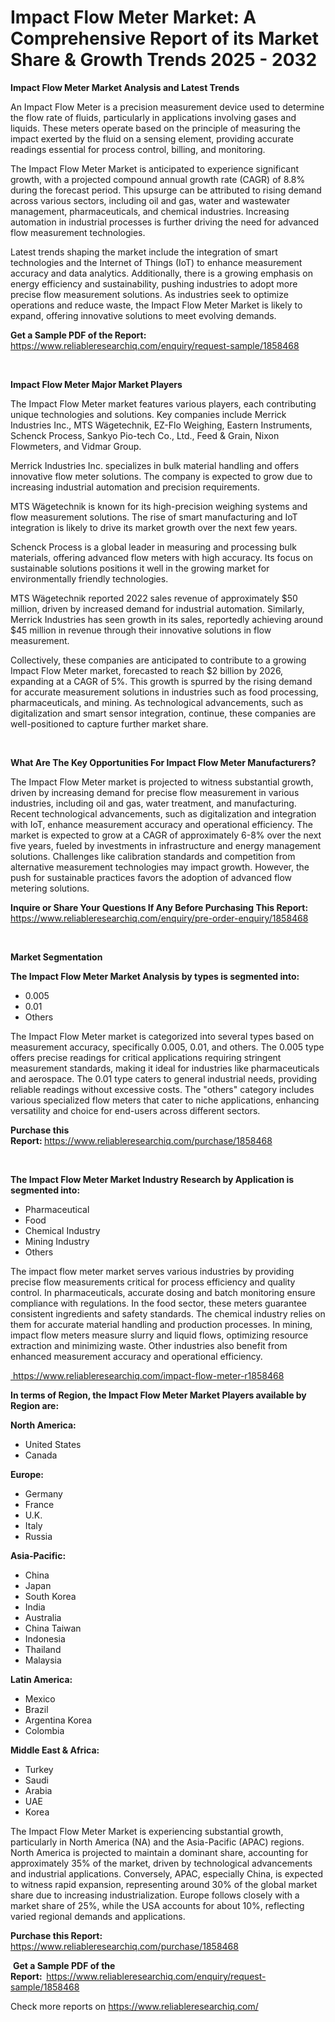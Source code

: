 <p><h1>Impact Flow Meter Market: A Comprehensive Report of its Market Share & Growth Trends 2025 - 2032</h1></p><p><strong>Impact Flow Meter Market Analysis and Latest Trends</strong></p>
<p><p>An Impact Flow Meter is a precision measurement device used to determine the flow rate of fluids, particularly in applications involving gases and liquids. These meters operate based on the principle of measuring the impact exerted by the fluid on a sensing element, providing accurate readings essential for process control, billing, and monitoring.</p><p>The Impact Flow Meter Market is anticipated to experience significant growth, with a projected compound annual growth rate (CAGR) of 8.8% during the forecast period. This upsurge can be attributed to rising demand across various sectors, including oil and gas, water and wastewater management, pharmaceuticals, and chemical industries. Increasing automation in industrial processes is further driving the need for advanced flow measurement technologies.</p><p>Latest trends shaping the market include the integration of smart technologies and the Internet of Things (IoT) to enhance measurement accuracy and data analytics. Additionally, there is a growing emphasis on energy efficiency and sustainability, pushing industries to adopt more precise flow measurement solutions. As industries seek to optimize operations and reduce waste, the Impact Flow Meter Market is likely to expand, offering innovative solutions to meet evolving demands.</p></p>
<p><strong>Get a Sample PDF of the Report:&nbsp;</strong> <a href="https://www.reliableresearchiq.com/enquiry/request-sample/1858468?utm_campaign=3068&utm_medium=2&utm_source=Github&utm_content=ia&utm_term=06042025&utm_id=impact-flow-meter">https://www.reliableresearchiq.com/enquiry/request-sample/1858468</a></p>
<p>&nbsp;</p>
<p><strong>Impact Flow Meter Major Market Players</strong></p>
<p><p>The Impact Flow Meter market features various players, each contributing unique technologies and solutions. Key companies include Merrick Industries Inc., MTS Wägetechnik, EZ-Flo Weighing, Eastern Instruments, Schenck Process, Sankyo Pio-tech Co., Ltd., Feed & Grain, Nixon Flowmeters, and Vidmar Group. </p><p>Merrick Industries Inc. specializes in bulk material handling and offers innovative flow meter solutions. The company is expected to grow due to increasing industrial automation and precision requirements. </p><p>MTS Wägetechnik is known for its high-precision weighing systems and flow measurement solutions. The rise of smart manufacturing and IoT integration is likely to drive its market growth over the next few years.</p><p>Schenck Process is a global leader in measuring and processing bulk materials, offering advanced flow meters with high accuracy. Its focus on sustainable solutions positions it well in the growing market for environmentally friendly technologies.</p><p>MTS Wägetechnik reported 2022 sales revenue of approximately $50 million, driven by increased demand for industrial automation. Similarly, Merrick Industries has seen growth in its sales, reportedly achieving around $45 million in revenue through their innovative solutions in flow measurement. </p><p>Collectively, these companies are anticipated to contribute to a growing Impact Flow Meter market, forecasted to reach $2 billion by 2026, expanding at a CAGR of 5%. This growth is spurred by the rising demand for accurate measurement solutions in industries such as food processing, pharmaceuticals, and mining. As technological advancements, such as digitalization and smart sensor integration, continue, these companies are well-positioned to capture further market share.</p></p>
<p>&nbsp;</p>
<p><strong>What Are The Key Opportunities For Impact Flow Meter Manufacturers?</strong></p>
<p><p>The Impact Flow Meter market is projected to witness substantial growth, driven by increasing demand for precise flow measurement in various industries, including oil and gas, water treatment, and manufacturing. Recent technological advancements, such as digitalization and integration with IoT, enhance measurement accuracy and operational efficiency. The market is expected to grow at a CAGR of approximately 6-8% over the next five years, fueled by investments in infrastructure and energy management solutions. Challenges like calibration standards and competition from alternative measurement technologies may impact growth. However, the push for sustainable practices favors the adoption of advanced flow metering solutions.</p></p>
<p><strong>Inquire or Share Your Questions If Any Before Purchasing This Report:</strong> <a href="https://www.reliableresearchiq.com/enquiry/pre-order-enquiry/1858468?utm_campaign=3068&utm_medium=2&utm_source=Github&utm_content=ia&utm_term=06042025&utm_id=impact-flow-meter">https://www.reliableresearchiq.com/enquiry/pre-order-enquiry/1858468</a></p>
<p>&nbsp;</p>
<p><strong>Market Segmentation</strong></p>
<p><strong>The Impact Flow Meter Market Analysis by types is segmented into:</strong></p>
<p><ul><li>0.005</li><li>0.01</li><li>Others</li></ul></p>
<p><p>The Impact Flow Meter market is categorized into several types based on measurement accuracy, specifically 0.005, 0.01, and others. The 0.005 type offers precise readings for critical applications requiring stringent measurement standards, making it ideal for industries like pharmaceuticals and aerospace. The 0.01 type caters to general industrial needs, providing reliable readings without excessive costs. The "others" category includes various specialized flow meters that cater to niche applications, enhancing versatility and choice for end-users across different sectors.</p></p>
<p><strong>Purchase this Report:&nbsp;</strong><a href="https://www.reliableresearchiq.com/purchase/1858468?utm_campaign=3068&utm_medium=2&utm_source=Github&utm_content=ia&utm_term=06042025&utm_id=impact-flow-meter">https://www.reliableresearchiq.com/purchase/1858468</a></p>
<p>&nbsp;</p>
<p><strong>The Impact Flow Meter Market Industry Research by Application is segmented into:</strong></p>
<p><ul><li>Pharmaceutical</li><li>Food</li><li>Chemical Industry</li><li>Mining Industry</li><li>Others</li></ul></p>
<p><p>The impact flow meter market serves various industries by providing precise flow measurements critical for process efficiency and quality control. In pharmaceuticals, accurate dosing and batch monitoring ensure compliance with regulations. In the food sector, these meters guarantee consistent ingredients and safety standards. The chemical industry relies on them for accurate material handling and production processes. In mining, impact flow meters measure slurry and liquid flows, optimizing resource extraction and minimizing waste. Other industries also benefit from enhanced measurement accuracy and operational efficiency.</p></p>
<p><a href="https://www.reliableresearchiq.com/impact-flow-meter-r1858468?utm_campaign=3068&utm_medium=2&utm_source=Github&utm_content=ia&utm_term=06042025&utm_id=impact-flow-meter">&nbsp;https://www.reliableresearchiq.com/impact-flow-meter-r1858468</a></p>
<p><strong>In terms of Region, the Impact Flow Meter Market Players available by Region are:</strong></p>
<p>
    <p> <strong> North America: </strong>
        <ul>
            <li>United States</li>
            <li>Canada</li>
        </ul>
        </p> 
    <p> <strong> Europe: </strong>
        <ul>
            <li>Germany</li>
            <li>France</li>
            <li>U.K.</li>
            <li>Italy</li>
            <li>Russia</li>
        </ul>
        </p> 
    <p> <strong> Asia-Pacific: </strong>
        <ul>
            <li>China</li>
            <li>Japan</li>
            <li>South Korea</li>
            <li>India</li>
            <li>Australia</li>
            <li>China Taiwan</li>
            <li>Indonesia</li>
            <li>Thailand</li>
            <li>Malaysia</li>
        </ul>
        </p> 
    <p> <strong> Latin America: </strong>
        <ul>
            <li>Mexico</li>
            <li>Brazil</li>
            <li>Argentina Korea</li>
            <li>Colombia</li>
        </ul>
        </p> 
    <p> <strong> Middle East & Africa: </strong>
        <ul>
            <li>Turkey</li>
            <li>Saudi</li>
            <li>Arabia</li>
            <li>UAE</li>
            <li>Korea</li>
        </ul>
    </p>
    </p>
<p><p>The Impact Flow Meter Market is experiencing substantial growth, particularly in North America (NA) and the Asia-Pacific (APAC) regions. North America is projected to maintain a dominant share, accounting for approximately 35% of the market, driven by technological advancements and industrial applications. Conversely, APAC, especially China, is expected to witness rapid expansion, representing around 30% of the global market share due to increasing industrialization. Europe follows closely with a market share of 25%, while the USA accounts for about 10%, reflecting varied regional demands and applications.</p></p>
<p><strong>Purchase this Report: </strong><a href="https://www.reliableresearchiq.com/purchase/1858468?utm_campaign=3068&utm_medium=2&utm_source=Github&utm_content=ia&utm_term=06042025&utm_id=impact-flow-meter">https://www.reliableresearchiq.com/purchase/1858468</a></p>
<p>&nbsp;<strong>Get a Sample PDF of the Report:&nbsp;&nbsp;</strong><a href="https://www.reliableresearchiq.com/enquiry/request-sample/1858468?utm_campaign=3068&utm_medium=2&utm_source=Github&utm_content=ia&utm_term=06042025&utm_id=impact-flow-meter">https://www.reliableresearchiq.com/enquiry/request-sample/1858468</a></p>
<p><strong></strong></p>
<p>Check more reports on <a href="https://www.reliableresearchiq.com/?utm_campaign=3068&utm_medium=2&utm_source=Github&utm_content=ia&utm_term=06042025&utm_id=impact-flow-meter">https://www.reliableresearchiq.com/</a></p>